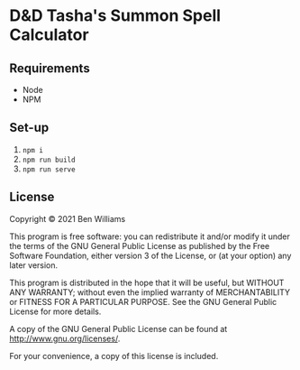 # D&D Tasha's Summon Spell Calculator

## Requirements

- Node
- NPM

## Set-up

1. `npm i`
2. `npm run build`
3. `npm run serve`

## License

Copyright &copy; 2021 Ben Williams

This program is free software: you can redistribute it and/or modify
it under the terms of the GNU General Public License as published by
the Free Software Foundation, either version 3 of the License, or
(at your option) any later version.

This program is distributed in the hope that it will be useful,
but WITHOUT ANY WARRANTY; without even the implied warranty of
MERCHANTABILITY or FITNESS FOR A PARTICULAR PURPOSE. See the
GNU General Public License for more details.

A copy of the GNU General Public License can be found at http://www.gnu.org/licenses/.

For your convenience, a copy of this license is included.
